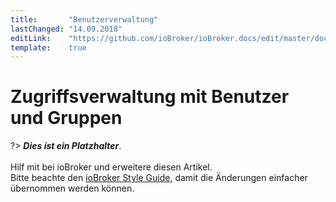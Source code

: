 ```yaml
---
title:       "Benutzerverwaltung"
lastChanged: "14.09.2018"
editLink:    "https://github.com/ioBroker/ioBroker.docs/edit/master/docs/config/userrights.md"
template:    true
---
```


# Zugriffsverwaltung mit Benutzer und Gruppen

?> ***Dies ist ein Platzhalter***.
   <br><br>
   Hilf mit bei ioBroker und erweitere diesen Artikel.  
   Bitte beachte den [ioBroker Style Guide](https://www.iobroker.net/#de/documentation/community/styleguidedoc.md), 
   damit die Änderungen einfacher übernommen werden können.
